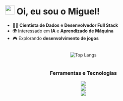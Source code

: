 <div align="left">
    <h1>
        <img src="https://raw.githubusercontent.com/kaueMarques/kaueMarques/master/hi.gif" height="30px">
        Oi, eu sou o Miguel!
    </h1>
</div>

<section class="profile-info">
    <ul>
        <li>👨‍💻 <strong>Cientista de Dados</strong> e <strong>Desenvolvedor Full Stack</strong></li>
        <li>🌍 Interessado em <strong>IA</strong> e <strong>Aprendizado de Máquina</strong></li>
        <li>🎮 Explorando <strong>desenvolvimento de jogos</strong></li>
    </ul>
</section>

<section class="skills-section" align="center">
    <div  align="center">
        <br>
        <img src="https://github-readme-stats.vercel.app/api/top-langs/?username=Miguel-Marsico&layout=compact&theme=dark&langs_count=6" alt="Top Langs"><br><br>
        <h3 class="visually-hidden">Ferramentas e Tecnologias</h3>
        <img src="https://skillicons.dev/icons?i=vscode,pycharm,androidstudio,wordpress,discord" /><br> 
        <img src="https://skillicons.dev/icons?i=python,typescript,javascript,dart,html,css,react,tailwind,flutter,nodejs" /><br> 
        <img src="https://skillicons.dev/icons?i=expressjs,flask,opencv,selenium,tensorflow,postgresql,vite,figma,git,vercel" />
    </div>
</section>
